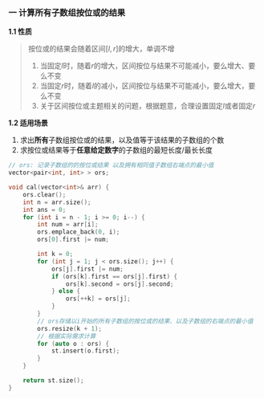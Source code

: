 ### 一 计算所有子数组按位或的结果

**1.1 性质**

> 按位或的结果会随着区间$[l, r]$的增大，单调不增
>
> 1. 当固定$l$时，随着$r$的增大，区间按位与结果不可能减小，要么增大、要么不变
> 2. 当固定$r$时，随着$l$的减小，区间按位与结果不可能减小，要么增大，要么不变
> 3. 关于区间按位或主题相关的问题，根据题意，合理设置固定$l$或者固定$r$



**1.2 适用场景**

1. 求出**所有**子数组按位或的结果，以及值等于该结果的子数组的个数
2. 求按位或结果等于**任意给定数字**的子数组的最短长度/最长长度



```cpp
// ors: 记录子数组的的按位或结果 以及拥有相同值子数组右端点的最小值
vector<pair<int, int> > ors;

void cal(vector<int>& arr) {
  	ors.clear();
    int n = arr.size();
    int ans = 0;
    for (int i = n - 1; i >= 0; i--) {
        int num = arr[i];
        ors.emplace_back(0, i);
        ors[0].first |= num;

        int k = 0;
        for (int j = 1; j < ors.size(); j++) {
            ors[j].first |= num;
            if (ors[k].first == ors[j].first) {
                ors[k].second = ors[j].second;
            } else {
                ors[++k] = ors[j];
            }
        }
        // ors存储以i开始的所有子数组的按位或的结果、以及子数组的右端点的最小值
        ors.resize(k + 1);
      	// 根据实际需求计算
        for (auto o : ors) {
            st.insert(o.first);
        }
    }

    return st.size();
}
```


